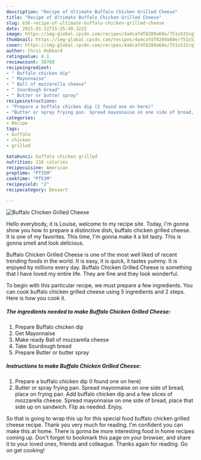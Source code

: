 ```yaml
---
description: "Recipe of Ultimate Buffalo Chicken Grilled Cheese"
title: "Recipe of Ultimate Buffalo Chicken Grilled Cheese"
slug: 636-recipe-of-ultimate-buffalo-chicken-grilled-cheese
date: 2021-01-11T15:25:20.322Z
image: https://img-global.cpcdn.com/recipes/4a4cafdf8289a60e/751x532cq70/buffalo-chicken-grilled-cheese-recipe-main-photo.jpg
thumbnail: https://img-global.cpcdn.com/recipes/4a4cafdf8289a60e/751x532cq70/buffalo-chicken-grilled-cheese-recipe-main-photo.jpg
cover: https://img-global.cpcdn.com/recipes/4a4cafdf8289a60e/751x532cq70/buffalo-chicken-grilled-cheese-recipe-main-photo.jpg
author: Chris Hubbard
ratingvalue: 4.1
reviewcount: 38768
recipeingredient:
- " Buffalo chicken dip"
- " Mayonnaise"
- " Ball of mozzarella cheese"
- " Sourdough bread"
- " Butter or butter spray"
recipeinstructions:
- "Prepare a buffalo chicken dip (I found one on here)"
- "Butter or spray frying pan. Spread mayonnaise on one side of bread, place on frying pan. Add buffalo chicken dip and a few slices of mozzarella cheese. Spread mayonnaise on one side of bread, place that side up on sandwich. Flip as needed. Enjoy."
categories:
- Recipe
tags:
- buffalo
- chicken
- grilled

katakunci: buffalo chicken grilled 
nutrition: 216 calories
recipecuisine: American
preptime: "PT35M"
cooktime: "PT53M"
recipeyield: "2"
recipecategory: Dessert

---
```



![Buffalo Chicken Grilled Cheese](https://img-global.cpcdn.com/recipes/4a4cafdf8289a60e/751x532cq70/buffalo-chicken-grilled-cheese-recipe-main-photo.jpg)

Hello everybody, it is Louise, welcome to my recipe site. Today, I'm gonna show you how to prepare a distinctive dish, buffalo chicken grilled cheese. It is one of my favorites. This time, I'm gonna make it a bit tasty. This is gonna smell and look delicious.



Buffalo Chicken Grilled Cheese is one of the most well liked of recent trending foods in the world. It is easy, it is quick, it tastes yummy. It is enjoyed by millions every day. Buffalo Chicken Grilled Cheese is something that I have loved my entire life. They are fine and they look wonderful.


To begin with this particular recipe, we must prepare a few ingredients. You can cook buffalo chicken grilled cheese using 5 ingredients and 2 steps. Here is how you cook it.

<!--inarticleads1-->

##### The ingredients needed to make Buffalo Chicken Grilled Cheese:

1. Prepare  Buffalo chicken dip
1. Get  Mayonnaise
1. Make ready  Ball of mozzarella cheese
1. Take  Sourdough bread
1. Prepare  Butter or butter spray




<!--inarticleads2-->

##### Instructions to make Buffalo Chicken Grilled Cheese:

1. Prepare a buffalo chicken dip (I found one on here)
1. Butter or spray frying pan. Spread mayonnaise on one side of bread, place on frying pan. Add buffalo chicken dip and a few slices of mozzarella cheese. Spread mayonnaise on one side of bread, place that side up on sandwich. Flip as needed. Enjoy.




So that is going to wrap this up for this special food buffalo chicken grilled cheese recipe. Thank you very much for reading. I'm confident you can make this at home. There is gonna be more interesting food in home recipes coming up. Don't forget to bookmark this page on your browser, and share it to your loved ones, friends and colleague. Thanks again for reading. Go on get cooking!
